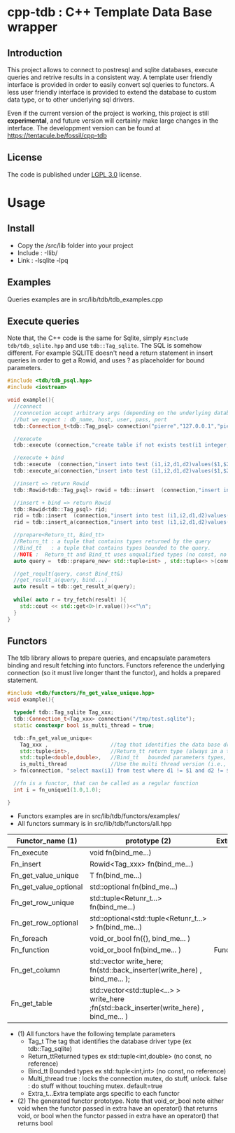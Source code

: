 # cpp-tdb : C++ Template Data Base wrapper

## Introduction
This project allows to connect to postresql and sqlite databases, execute queries and retrive results in a consistent way. A template user friendly interface is provided in order to easily convert sql queries to functors. A less user friendly interface is provided to extend the database to custom data type, or to other underlying sql drivers.

Even if the current version of the project is working, this project is still **experimental**, and future version will certainly make large changes in the interface. The developpment version can be found at https://tentacule.be/fossil/cpp-tdb

## License
The code is published under [LGPL 3.0](https://www.gnu.org/licenses/lgpl-3.0.txt) license. 

# Usage

## Install
- Copy the /src/lib folder into your project
- Include : -Ilib/
- Link : -lsqlite -lpq


## Examples 
Queries examples are in src/lib/tdb/tdb_examples.cpp

## Execute queries
Note that, the C++ code is the same for Sqlite, simply `#include tdb/tdb_sqlite.hpp` and use `tdb::Tag_sqlite`. The SQL is somehow different. For example SQLITE doesn't need a return statement in insert queries in order to get a Rowid, and uses ? as placeholder for bound parameters.

```cpp
#include <tdb/tdb_psql.hpp>
#include <iostream>

void example(){
  //connect
  //conncetion accept arbitrary args (depending on the underlying database driver)
  //but we expect : db_name, host, user, pass, port
  tdb::Connection_t<tdb::Tag_psql> connection("pierre","127.0.0.1","pierre","xxxxx");

  //execute 
  tdb::execute (connection,"create table if not exists test(i1 integer, i2 integer, d1 float, d2 float);");

  //execute + bind
  tdb::execute  (connection,"insert into test (i1,i2,d1,d2)values($1,$2,$3,$4);", std::make_tuple(1,1,0.5,0.4) );
  tdb::execute_a(connection,"insert into test (i1,i2,d1,d2)values($1,$2,$3,$4);", 10,1,0.5,0.4 );

  //insert => return Rowid
  tdb::Rowid<tdb::Tag_psql> rowid = tdb::insert  (connection,"insert into test (i1,i2,d1,d2)values(100,1,1,1) RETURNING i1");

  //insert + bind => return Rowid
  tdb::Rowid<tdb::Tag_psql> rid;
  rid = tdb::insert  (connection,"insert into test (i1,i2,d1,d2)values($1,$2,$3,$4);", std::make_tuple(1000,1,0.5,0.4) );
  rid = tdb::insert_a(connection,"insert into test (i1,i2,d1,d2)values($1,$2,$3,$4);", 10000,1,0.5,0.4 );

  //prepare<Return_tt, Bind_tt>
  //Return_tt : a tuple that contains types returned by the query
  //Bind_tt   : a tuple that contains types bounded to the query.
  //NOTE :  Return_tt and Bind_tt uses unqualified types (no const, no references)
  auto query =  tdb::prepare_new< std::tuple<int> , std::tuple<> >(connection,"select i1 from test");

  //get_reqult(query, const Bind_tt&)
  //get_result_a(query, bind...)
  auto result = tdb::get_result_a(query);
	
  while( auto r = try_fetch(result) ){
    std::cout << std::get<0>(r.value())<<"\n";
  }
}
```


## Functors
The tdb library allows to prepare queries, and encapsulate parameters binding and result fetching into functors. Functors reference the underlying connection (so it must live longer thant the functor), and holds a prepared statement. 

```cpp
#include <tdb/functors/Fn_get_value_unique.hpp>
void example(){

  typedef tdb::Tag_sqlite Tag_xxx;
  tdb::Connection_t<Tag_xxx> connection("/tmp/test.sqlite");
  static constexpr bool is_multi_thread = true;

  tdb::Fn_get_value_unique<
    Tag_xxx ,                    //tag that identifies the data base driver
    std::tuple<int>,             //Return_tt return type (always in a tuple, no references, no const)
    std::tuple<double,double>,   //Bind_tt   bounded parameters types, (always in a tuple, no references, no const)
    is_multi_thread              //Use the multi thread version (i.e., automatically locks the connection mutex)
  > fn(connection, "select max(i1) from test where d1 != $1 and d2 != $2");

  //fn is a functor, that can be called as a regular function
  int i = fn_unique1(1.0,1.0);

}
```

- Functors examples are in src/lib/tdb/functors/examples/
- All functors summary is in src/lib/tdb/functors/all.hpp


Functor_name (1)|prototype (2)|Extra_t...
----------------|-------------|-----------
Fn_execute      |void fn(bind_me...)| 	
Fn_insert 	    |Rowid<Tag_xxx>     fn(bind_me...)|
Fn_get_value_unique| 	T fn(bind_me...)| 	
Fn_get_value_optional| 	std::optional<T> fn(bind_me...) |	
Fn_get_row_unique| 	std::tuple<Retunr_t...> fn(bind_me...)| 	
Fn_get_row_optional| 	std::optional<std::tuple<Retunr_t...> > fn(bind_me...) 	|
Fn_foreach| 	void_or_bool fn([](...){}, bind_me... ) |	
Fn_function |	void_or_bool fn(bind_me... )| 	Function_t
Fn_get_column| 	std::vector<T> write_here; fn(std::back_inserter(write_here) , bind_me... );| 	
Fn_get_table| 	std::vector<std::tuple<...> > write_here ;fn(std::back_inserter(write_here) , bind_me... )|

- (1) All functors have the following template parameters
  - Tag_t The tag that identifies the database driver type (ex tdb::Tag_sqlite)
  - Return_ttReturned types ex std::tuple<int,double> (no const, no reference)
  - Bind_tt Bounded types ex std::tuple<int,int> (no const, no reference)
  - Multi_thread true : locks the connection mutex, do stuff, unlock. false : do stuff without touching mutex. default=true
  - Extra_t...Extra template args specific to each functor
- (2) The generated functor prototype. Note that void_or_bool note either void when the functor passed in extra have an operator() that returns void, or bool when the functor passed in extra have an operator() that returns bool



